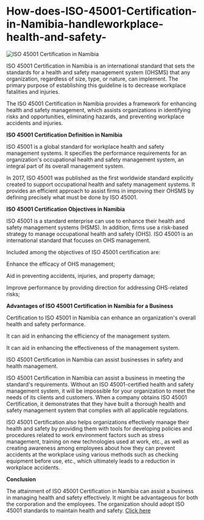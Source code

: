 # How-does-ISO-45001-Certification-in-Namibia-handleworkplace-health-and-safety-
![ISO 45001  Certification  in Namibia](https://user-images.githubusercontent.com/104891735/170687397-f55f1588-3bba-4b64-a0c3-6e08d71dc813.png)

ISO 45001 Certification in Namibia is an international standard that sets the standards for a health and safety management system (OHSMS) that any organization, regardless of size, type, or nature, can implement. The primary purpose of establishing this guideline is to decrease workplace fatalities and injuries.

The ISO 45001 Certification in Namibia provides a framework for enhancing health and safety management, which assists organizations in identifying risks and opportunities, eliminating hazards, and preventing workplace accidents and injuries.

**ISO 45001 Certification Definition in Namibia**

ISO 45001 is a global standard for workplace health and safety management systems. It specifies the performance requirements for an organization's occupational health and safety management system, an integral part of its overall management system.


In 2017, ISO 45001 was published as the first worldwide standard explicitly created to support occupational health and safety management systems. It provides an efficient approach to assist firms in improving their OHSMS by defining precisely what must be done by ISO 45001.


**ISO 45001 Certification Objectives in Namibia**

ISO 45001 is a standard enterprise can use to enhance their health and safety management systems (HSMS). In addition, firms use a risk-based strategy to manage occupational health and safety (OHS). ISO 45001 is an international standard that focuses on OHS management.


Included among the objectives of ISO 45001 certification are:


Enhance the efficacy of OHS management;

Aid in preventing accidents, injuries, and property damage;

Improve performance by providing direction for addressing OHS-related risks;


**Advantages of ISO 45001 Certification in Namibia for a Business**

Certification to ISO 45001 in Namibia can enhance an organization's overall health and safety performance.

It can aid in enhancing the efficiency of the management system.

It can aid in enhancing the effectiveness of the management system.


ISO 45001 Certification in Namibia can assist businesses in safety and health management.

ISO 45001 Certification in Namibia can assist a business in meeting the standard's requirements. Without an ISO 45001-certified health and safety management system, it will be impossible for your organization to meet the needs of its clients and customers. When a company obtains ISO 45001 Certification, it demonstrates that they have built a thorough health and safety management system that complies with all applicable regulations.


ISO 45001 Certification also helps organizations effectively manage their health and safety by providing them with tools for developing policies and procedures related to work environment factors such as stress management, training on new technologies used at work, etc., as well as creating awareness among employees about how they can prevent accidents at the workplace using various methods such as checking equipment before use, etc., which ultimately leads to a reduction in workplace accidents.


**Conclusion**

The attainment of ISO 45001 Certification in Namibia can assist a business in managing health and safety effectively. It might be advantageous for both the corporation and the employees. The organization should adopt ISO 45001 standards to maintain health and safety.
<a href="https://factocert.com/namibia/iso-14001-certification-in-namibia/">Click here </a>
